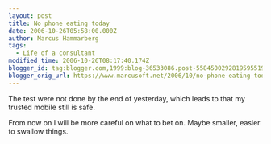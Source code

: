 ```yaml
---
layout: post
title: No phone eating today
date: 2006-10-26T05:58:00.000Z
author: Marcus Hammarberg
tags:
  - Life of a consultant
modified_time: 2006-10-26T08:17:40.174Z
blogger_id: tag:blogger.com,1999:blog-36533086.post-5584500292819595519
blogger_orig_url: https://www.marcusoft.net/2006/10/no-phone-eating-today.html
---
```


The test were not done by the end of yesterday, which leads to that my trusted mobile still is safe.

From now on I will be more careful on what to bet on. Maybe smaller, easier to swallow things.
